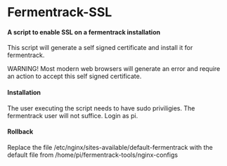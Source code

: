 # Fermentrack-SSL
                
#### A script to enable SSL on a fermentrack installation

This script will generate a self signed certificate and install it for fermentrack. 

WARNING! Most modern web browsers will generate an error and require an action to accept this self signed certificate.

#### Installation

The user executing the script needs to have sudo priviligies. The fermentrack user will not suffice. Login as pi.

#### Rollback

Replace the file /etc/nginx/sites-available/default-fermentrack with the default file from /home/pi/fermentrack-tools/nginx-configs
